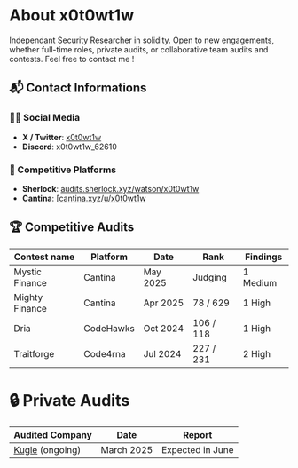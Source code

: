 # About x0t0wt1w
Independant Security Researcher in solidity. 
Open to new engagements, whether full-time roles, private audits, or collaborative team audits and contests.
Feel free to contact me !

## 📬 Contact Informations

### 🧑‍💻 Social Media
- **X / Twitter**: [x0t0wt1w](https://x.com/x0t0wt1w)
- **Discord**: x0t0wt1w_62610

### 🧪 Competitive Platforms
- **Sherlock**: [audits.sherlock.xyz/watson/x0t0wt1w](https://audits.sherlock.xyz/watson/x0t0wt1w)
- **Cantina**: [[cantina.xyz/u/x0t0wt1w](https://cantina.xyz/u/x0t0wt1w)

## 🏆 Competitive Audits

| Contest name     | Platform   | Date      | Rank         | Findings     |
|------------------|------------|-----------|--------------|--------------|
| Mystic Finance   | Cantina    | May 2025  | Judging      | 1 Medium     |
| Mighty Finance   | Cantina    | Apr 2025  | 78 / 629     | 1 High       |
| Dria             | CodeHawks  | Oct 2024  | 106 / 118    | 1 High       |
| Traitforge       | Code4rna   | Jul 2024  | 227 / 231    | 2 High       |

# 🔒 Private Audits

| Audited Company                                 | Date        | Report             |
|-------------------------------------------------|-------------|--------------------|
| [Kugle](https://kugle.app/) (ongoing)           | March 2025  | Expected in June   |
